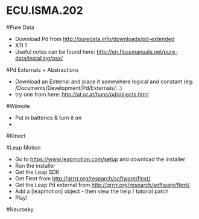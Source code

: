 ECU.ISMA.202
============

#Pure Data

* Download Pd from http://puredata.info/downloads/pd-extended
* X11 ?
* Useful notes can be found here: http://en.flossmanuals.net/pure-data/installing/osx/

#Pd Externals + Abstractions

* Download an External and place it somewhere logical and constant
  (eg: /Documents/Development/Pd/Externals/...)
* try one from here: http://at.or.at/hans/pd/objects.html

#Wiimote

* Put in batteries & turn it on
*

#Kinect


#Leap Motion

* Go to https://www.leapmotion.com/setup and download the installer
* Run the installer
* Get the Leap SDK
* Get Flext from http://grrrr.org/research/software/flext/
* Get the Leap Pd external from http://grrrr.org/research/software/flext/
* Add a [leapmotion] object - then view the help / tutorial patch
* Play!


#Neurosky
